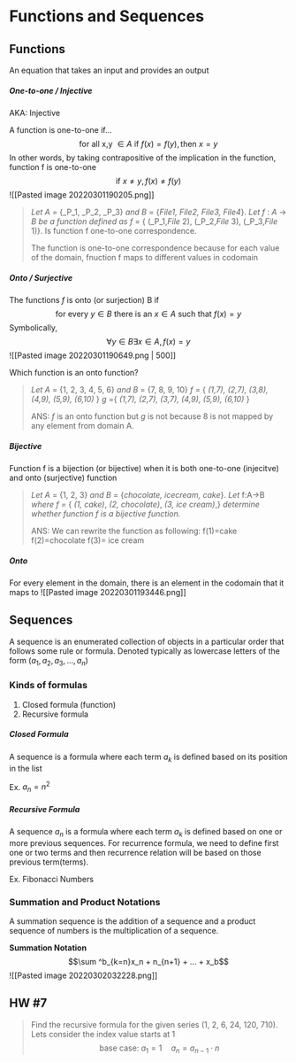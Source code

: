 # Functions and Sequences

## Functions
An equation that takes an input and provides an output

##### One-to-one / Injective
AKA: Injective

A function is one-to-one if...
$$\text{for all x,y } \in A \text{ if } f(x)=f(y), \text{then } x=y$$
In other words, by taking contrapositive of the implication in the function, function f is one-to-one
$$\text{if } x \ne y, f(x)\ne f(y)$$
![[Pasted image 20220301190205.png]]

> _Let A_ = {_P_1, _P_2, _P_3} _and B_ = {_File1, File2, File3, File4_}. _Let f_ : _A_ → _B be a function defined as f_ = { (_P_1,_File_ 2), (_P_2,_File_ 3), (_P_3,_File_ 1)}.
> Is function f one-to-one correspondence.
>
> The function is one-to-one correspondence because for each value of the domain, fnuction f maps to different values in codomain

##### Onto / Surjective
The functions $f$ is onto (or surjection) B if
$$\text{for every }y \in B \text{ there is an } x \in A \text{ such that } f(x)=y$$
Symbolically,
$$\forall y \in B\exists x \in A,f(x)=y$$
![[Pasted image 20220301190649.png | 500]]


Which function is an onto function?
> _Let_ _A_ = {1, 2, 3, 4, 5, 6} _and_ _B_ = {7, 8, 9, 10}
> _f_ = { _(1,7), (2,7), (3,8), (4,9), (5,9), (6,10)_ }
> _g_ ={ _(1,7), (2,7), (3,7), (4,9), (5,9), (6,10)_ }
> 
> ANS: $f$ is an onto function but $g$ is not because 8 is not mapped by any element from domain A.

##### Bijective
Function f is a bijection (or bijective) when it is both one-to-one (injecitve) and onto (surjective) function

> _Let A_ = {1, 2, 3} _and_ _B_ = {_chocolate, icecream, cake_}. _Let_ f:A→B _where f =_ { _(1,_ _cake)_, _(2, chocolate)_, _(3, ice cream)_,} _determine whether function f is a bijective function._
> 
> ANS: We can rewrite the function as following:
> f(1)=cake
> f(2)=chocolate
> f(3)= ice cream

##### Onto 
For every element in the domain, there is an element in the codomain that it maps to
![[Pasted image 20220301193446.png]]

## Sequences
A sequence is an enumerated collection of objects in a particular order that follows some rule or formula. 
Denoted typically as lowercase letters of the form $(a_1, a_2, a_3, ..., a_n)$

### Kinds of formulas
1. Closed formula (function)
2. Recursive formula

##### Closed Formula
A sequence is a formula where each term $a_k$ is defined based on its position in the list

Ex. $a_n = n^2$ 

##### Recursive Formula
A sequence $a_n$ is a formula where each term $a_k$ is defined based on one or more previous sequences.
For recurrence formula, we need to define first one or two terms and then recurrence relation will be based on those previous term(terms).

Ex. Fibonacci Numbers

### Summation and Product Notations
A summation sequence is the addition of a sequence and a product sequence of numbers is the multiplication of a sequence.

**Summation Notation**
$$\sum ^b_{k=n}x_n + n_{n+1} + ... + x_b$$
![[Pasted image 20220302032228.png]]
## HW #7
> Find the recursive formula for the given series (1, 2, 6, 24, 120, 710). Lets consider the index value starts at 1
> $$\text{base case: }a_1 = 1 \quad a_n = a_{n-1} \cdot n$$